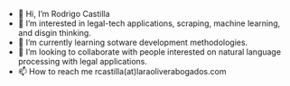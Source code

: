 - 👋 Hi, I’m Rodrigo Castilla
- 👀 I’m interested in legal-tech applications, scraping, machine learning, and disgin thinking.
- 🌱 I’m currently learning sotware development methodologies.
- 💞️ I’m looking to collaborate with people interested on natural language processing with legal applications.
- 📫 How to reach me rcastilla(at)laraoliverabogados.com

<!---
usuarioMan/usuarioMan is a ✨ special ✨ repository because its `README.md` (this file) appears on your GitHub profile.
You can click the Preview link to take a look at your changes.
--->

